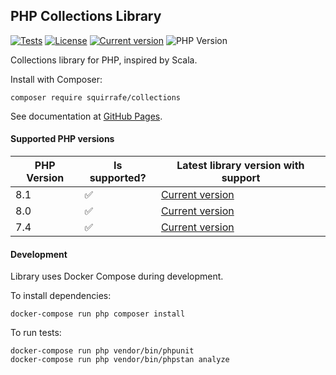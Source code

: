## PHP Collections Library

[![Tests](https://shields.io/github/workflow/status/Squirrafe/PhpCollections/Tests?label=Tests)](https://github.com/Squirrafe/PhpCollections/actions/workflows/workflow.yaml)
[![License](https://shields.io/github/license/Squirrafe/PhpCollections)](https://github.com/Squirrafe/PhpCollections/blob/main/LICENSE)
[![Current version](https://shields.io/packagist/v/squirrafe/collections)](https://packagist.org/packages/squirrafe/collections)
![PHP Version](https://shields.io/packagist/php-v/squirrafe/collections)

Collections library for PHP, inspired by Scala.

Install with Composer:

```shell
composer require squirrafe/collections
```

See documentation at [GitHub Pages](https://squirrafe.github.io/PhpCollections/).

#### Supported PHP versions

| PHP Version | Is supported?      | Latest library version with support                                            |
|-------------|--------------------|--------------------------------------------------------------------------------|
| 8.1         | :white_check_mark: | [Current version](https://github.com/Squirrafe/PhpCollections/releases/latest) |
| 8.0         | :white_check_mark: | [Current version](https://github.com/Squirrafe/PhpCollections/releases/latest) |
| 7.4         | :white_check_mark: | [Current version](https://github.com/Squirrafe/PhpCollections/releases/latest) |

#### Development

Library uses Docker Compose during development.

To install dependencies:
```shell
docker-compose run php composer install
```

To run tests:

```shell
docker-compose run php vendor/bin/phpunit
docker-compose run php vendor/bin/phpstan analyze
```
